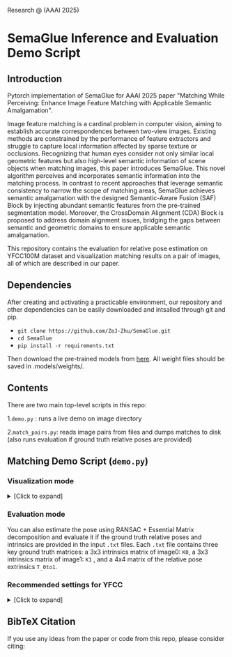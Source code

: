 Research @  (AAAI 2025)

# SemaGlue Inference and Evaluation Demo Script

## Introduction

Pytorch implementation of SemaGlue for AAAI 2025 paper "Matching While Perceiving: Enhance Image Feature Matching with Applicable Semantic Amalgamation".

Image feature matching is a cardinal problem in computer vision, aiming to establish accurate correspondences between two-view images. Existing methods are constrained by the performance of feature extractors and struggle to capture local information affected by sparse texture or occlusions. Recognizing that human eyes consider not only similar local geometric features but also high-level semantic information of scene objects when matching images, this paper introduces SemaGlue. This novel algorithm perceives and incorporates semantic information into the matching process. In contrast to recent approaches that leverage semantic consistency to narrow the scope of matching areas, SemaGlue achieves semantic amalgamation with the designed Semantic-Aware Fusion (SAF) Block by injecting abundant semantic features from the pre-trained segmentation model. Moreover, the CrossDomain Alignment (CDA) Block is proposed to address domain alignment issues, bridging the gaps between semantic and geometric domains to ensure applicable semantic amalgamation.

This repository contains the evaluation for relative pose estimation on YFCC100M dataset and visualization matching results on a pair of images, all of which are described in our paper.

## Dependencies

After creating and activating  a practicable environment, our repository and other dependencies can be easily downloaded and intsalled through git and pip.

* `git clone https://github.com/ZeJ-Zhu/SemaGlue.git`
* `cd SemaGlue`
* `pip install -r requirements.txt`

Then download the pre-trained models from [here](https://drive.google.com/drive/folders/1Mp7BfEWCBDCNXBuUMHGltb8NQgSJQAR0?usp=sharing).  All weight files should be saved in .models/weights/.

## Contents

There are two main top-level scripts in this repo:

1.`demo.py` : runs a live demo on image directory

2.`match_pairs.py`: reads image pairs from files and dumps matches to disk (also runs evaluation if ground truth relative poses are provided)

## Matching Demo Script (`demo.py`)

### Visualization mode

<details>

<summary>[Click to expand]</summary>

Run the demo on the default given image pairs:

```sh

./demo.py && python demo.py

```

The matches are colored by their predicted confidence in a jet colormap (Green: more confident, Red: less confident).

</details>

### Evaluation mode

You can also estimate the pose using RANSAC + Essential Matrix decomposition and evaluate it if the ground truth relative poses and intrinsics are provided in the input `.txt` files. Each `.txt` file contains three key ground truth matrices: a 3x3 intrinsics matrix of image0: `K0`, a 3x3 intrinsics matrix of image1: `K1` , and a 4x4 matrix of the relative pose extrinsics `T_0to1`.

### Recommended settings for YFCC

<details>

<summary>[Click to expand]</summary>

For **outdoor** images, we recommend the following settings:

```sh

./match_pairs.py --resize 1600 --max_keypoints 2048 --nms_radius 3 --resize_float

```

You can provide your own list of pairs `--input_pairs` for images contained in `--input_dir`. Images can be resized before network inference with `--resize`. If you are re-running the same evaluation many times, you can use the `--cache` flag to reuse old computation.

### Reproducing the outdoor evaluation on YFCC

We provide the groundtruth for YFCC in our format in the file `assets/yfcc_test_pairs_with_gt.txt` for convenience. In order to reproduce similar tables to what was in the paper, you will need to download the dataset (we do not provide the raw test images). To download the YFCC dataset, you can use the [OANet](https://github.com/zjhthu/OANet) repo:

```sh
 
git clone https://github.com/zjhthu/OANet

cd OANet

bash download_data.sh raw_data raw_data_yfcc.tar.gz 0 8

tar-xvf raw_data_yfcc.tar.gz


```

Once the YFCC dataset is downloaded in `~/data/yfcc100m`, you can run the following:

```sh

./match_pairs.py --input_dir ~/data/yfcc100m --input_pairs assets/yfcc_test_pairs_with_gt.txt --output_dir dump_yfcc_test_results --eval --resize1600 --max_keypoints2048 --nms_radius3 --resize_float

```

You should get the following table for YFCC:

```txt

Evaluation Results (mean over 4000 pairs):

AUC@5    AUC@10  AUC@20  Prec    MScore

40.10    60.35   76.24   99.14   21.72  

```

</details>

## BibTeX Citation

If you use any ideas from the paper or code from this repo, please consider citing:

```txt

```
